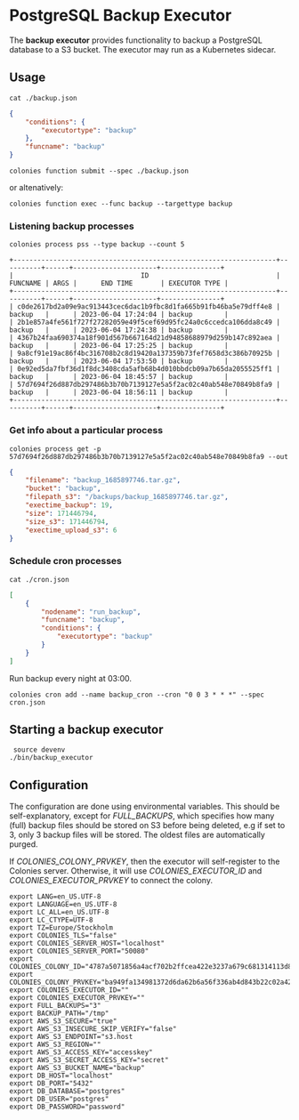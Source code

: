 # PostgreSQL Backup Executor

The **backup executor** provides functionality to backup a PostgreSQL database to a S3 bucket. The executor may run as a Kubernetes sidecar.

## Usage
```console
cat ./backup.json
```

```json
{
    "conditions": {
        "executortype": "backup"
    },
    "funcname": "backup"
}
```

```console
colonies function submit --spec ./backup.json
```

or altenatively:
```console
colonies function exec --func backup --targettype backup 
```

### Listening backup processes
```console
colonies process pss --type backup --count 5 

+------------------------------------------------------------------+----------+------+---------------------+---------------+
|                                ID                                | FUNCNAME | ARGS |      END TIME       | EXECUTOR TYPE |
+------------------------------------------------------------------+----------+------+---------------------+---------------+
| c0de2617bd2a09e9ac913443cec6dac1b9fbc8d1fa665b91fb46ba5e79dff4e8 | backup   |      | 2023-06-04 17:24:04 | backup        |
| 2b1e857a4fe561f727f27282059e49f5cef69d95fc24a0c6ccedca106dda8c49 | backup   |      | 2023-06-04 17:24:38 | backup        |
| 4367b24faa690374a18f901d567b667164d21d94858688979d259b147c892aea | backup   |      | 2023-06-04 17:25:25 | backup        |
| 9a8cf91e19ac86f4bc316708b2c8d19420a137359b73fef7658d3c386b70925b | backup   |      | 2023-06-04 17:53:50 | backup        |
| 0e92ed5da7fbf36d1f8dc3408cda5afb68b4d010bbdcb09a7b65da2055525ff1 | backup   |      | 2023-06-04 18:45:57 | backup        |
| 57d7694f26d887db297486b3b70b7139127e5a5f2ac02c40ab548e70849b8fa9 | backup   |      | 2023-06-04 18:56:11 | backup        |
+------------------------------------------------------------------+----------+------+---------------------+---------------+
```

### Get info about a particular process
```console
colonies process get -p  57d7694f26d887db297486b3b70b7139127e5a5f2ac02c40ab548e70849b8fa9 --out
```

```json
{
    "filename": "backup_1685897746.tar.gz",
    "bucket": "backup",
    "filepath_s3": "/backups/backup_1685897746.tar.gz",
    "exectime_backup": 19,
    "size": 171446794,
    "size_s3": 171446794,
    "exectime_upload_s3": 6
}
```

### Schedule cron processes 
```console
cat ./cron.json
```
```json
[
    {
        "nodename": "run_backup",
        "funcname": "backup",
        "conditions": {
            "executortype": "backup"
        }
    }
]
```

Run backup every night at 03:00.

```console
colonies cron add --name backup_cron --cron "0 0 3 * * *" --spec cron.json 
```

## Starting a backup executor
```console
 source devenv
./bin/backup_executor
```

## Configuration
The configuration are done using environmental variables. This should be self-explanatory, except for *FULL_BACKUPS*, which specifies how many (full) backup files should be stored on S3 before being deleted, e.g if set to 3, only 3 backup files will be stored. The oldest files are automatically purged. 

If *COLONIES_COLONY_PRVKEY*, then the executor will self-register to the Colonies server. Otherwise, it will use *COLONIES_EXECUTOR_ID* and *COLONIES_EXECUTOR_PRVKEY* to connect the colony.

```console
export LANG=en_US.UTF-8
export LANGUAGE=en_US.UTF-8
export LC_ALL=en_US.UTF-8
export LC_CTYPE=UTF-8
export TZ=Europe/Stockholm
export COLONIES_TLS="false"
export COLONIES_SERVER_HOST="localhost"
export COLONIES_SERVER_PORT="50080"
export COLONIES_COLONY_ID="4787a5071856a4acf702b2ffcea422e3237a679c681314113d86139461290cf4"
export COLONIES_COLONY_PRVKEY="ba949fa134981372d6da62b6a56f336ab4d843b22c02a4257dcf7d0d73097514"
export COLONIES_EXECUTOR_ID=""
export COLONIES_EXECUTOR_PRVKEY=""
export FULL_BACKUPS="3"
export BACKUP_PATH="/tmp"
export AWS_S3_SECURE="true"
export AWS_S3_INSECURE_SKIP_VERIFY="false"
export AWS_S3_ENDPOINT="s3.host
export AWS_S3_REGION=""
export AWS_S3_ACCESS_KEY="accesskey"
export AWS_S3_SECRET_ACCESS_KEY="secret"
export AWS_S3_BUCKET_NAME="backup"
export DB_HOST="localhost"
export DB_PORT="5432"
export DB_DATABASE="postgres"
export DB_USER="postgres"
export DB_PASSWORD="password"
```
